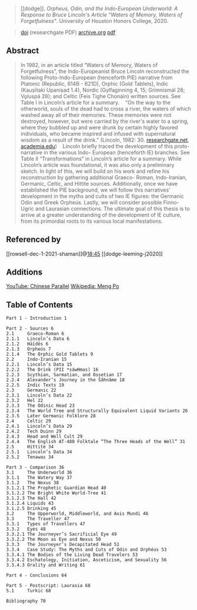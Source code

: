 > [[dodge]]. *Orpheus, Odin, and the Indo-European Underworld: A Response to Bruce Lincoln's Article “Waters of Memory, Waters of Forgetfulness"*. University of Houston Honors College, 2020. 

> [doi](https://doi.org/10.13140/RG.2.2.15131.90402) (researchgate PDF)
> [archive.org](https://archive.org/details/erick_james_dodge_thesis)
> [pdf](a/dodge-2020-thesis.pdf)


## Abstract
> In 1982, in an article titled “Waters of Memory, Waters of Forgetfulness”, the Indo-Europeanist Bruce Lincoln reconstructed the following Proto-Indo-European (henceforth PIE) narrative from Platonic (Republic, 614B - 621D), Orphic (Gold Tablets), Indic (Kauṣītaki Upaniṣad 1.4), Nordic (Gylfaginning 4, 15; Grímnismál 28; Vǫluspá 28); and Celtic (Feis Tighe Chonáin) written sources. See Table I in Lincoln’s article for a summary.
>   
> "On the way to the otherworld, souls of the dead had to cross a river, the waters of which washed away all of their memories. These memories were not destroyed, however, but were carried by the river's water to a spring, where they bubbled up and were drunk by certain highly favored individuals, who became inspired and infused with supernatural wisdom as a result of the drink." (Lincoln, 1982: 30. [researchgate.net](https://www.researchgate.net/publication/249927289-Waters-of-Memory-Waters-of-Forgetfulness), [academia.edu](https://www.academia.edu/32367336/Waters-of-Memory))
>   
> Lincoln briefly traced the development of this proto-narrative in the various Indo- European (henceforth IE) branches. See Table II “Transformations” in Lincoln’s article for a summary. While Lincoln’s article was foundational, it was also only a preliminary sketch. In light of this, we will build on his work and refine his reconstruction by gathering additional Graeco- Roman, Indo-Iranian, Germanic, Celtic, and Hittite sources. Additionally, once we have established the PIE background, we will follow this narratives’ development in the myths and cults of two IE figures: the Germanic Odin and Greek Orpheús. Lastly, we will consider possible Finno-Ugric and Laurasian connections. The ultimate goal of this thesis is to arrive at a greater understanding of the development of IE culture, from its primordial roots to its various local manifestations.
> 
## Referenced by
[[rowsell-dec-1-2021-shaman]]@[18:45](https://youtu.be/gWfv23T2wc4?t=1124)
[[dodge-leeming-j2020]]

## Additions
[YouTube: Chinese Parallel](https://youtu.be/TWib6bPZzy0?t=222)
[Wikipedia: Meng Po](https://en.wikipedia.org/wiki/Meng_Po)

## Table of Contents
```
Part 1 - Introduction 1

Part 2 - Sources 6
2.1 	Graeco-Roman 6
2.1.1 	Lincoln’s Data 6
2.1.2 	Hā́idēs 6
2.1.3 	Orpheús 7
2.1.4 	The Orphic Gold Tablets 9
2.2 	Indo-Iranian 15
2.2.1 	Lincoln’s Data 15
2.2.2 	The Drink (PII *sáwHmas) 16
2.2.3 	Scythian, Sarmatian, and Ossetian 17
2.2.4 	Alexander’s Journey in the Šâhnâme 18
2.2.5 	Indic Texts 19
2.3 	Germanic 22
2.3.1 	Lincoln’s Data 22
2.3.2 	Hel 22
2.3.3 	The Odinic Head 23
2.3.4 	The World Tree and Structurally Equivalent Liquid Variants 26
2.3.5 	Later Germanic Folklore 28
2.4 	Celtic 29
2.4.1 	Lincoln’s Data 29
2.4.2 	Tech Duinn 29
2.4.3 	Head and Well Cult 29
2.4.4 	The English AT-480 Folktale “The Three Heads of the Well” 31
2.5 	Hittite 34
2.5.1 	Lincoln’s Data 34
2.5.2 	Tenawas 34

Part 3 - Comparison 36
3.1 	The Underworld 36
3.1.1 	The Watery Way 37
3.1.2 	The Nexus 38
3.1.2.1 The Prophetic Guardian Head 40
3.1.2.2 The Bright White World-Tree 41
3.1.2.3 The Hall 42
3.1.2.4 Liquids 43
3.1.2.5 Drinking 45
3.2 	The Upperworld, Middleworld, and Axis Mundi 46
3.3 	The Traveller 47
3.3.1 	Types of Travellers 47
3.3.2 	Eyes 48
3.3.2.1 The Journeyer’s Sacrificial Eye 49
3.3.2.2 The Moon as Eye and Nexus 50
3.3.3 	The Journeyer’s Decapitated Head 51
3.3.4 	Case Study: The Myths and Cuts of Odin and Orphéus 53
3.3.4.1 The Bodies of the Living Dead Travelers 53
3.3.4.2 Eschatology, Initiation, Asceticism, and Sexuality 56
3.3.4.3 Orality and Writing 61

Part 4 - Conclusions 64

Part 5 - Postscript: Laurasia 68
5.1 	Turkic 68

Bibliography 70
```